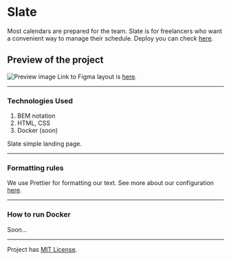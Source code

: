 # Slate

Most calendars are prepared for the team. Slate is for freelancers who want a convenient way to manage their schedule. Deploy you can check [here](slate-8ohg.vercel.app/).

## Preview of the project

![Preview image](src/assets/preview.webp)
Link to Figma layout is [here](https://www.figma.com/file/pPwbl0gxRex1fTmgcOZQMi/Slate?type=design&node-id=0-3519&mode=design&t=yH2GxxgJ7uSbbRV4-0).


---

### Technologies Used

1. BEM notation
2. HTML, CSS
3. Docker (soon)

Slate simple landing page.

---

### Formatting rules

We use Prettier for formatting our text. See more about our configuration [here](https://frontgr.github.io/docs/prettierrc/prettierrc/).

---

### How to run Docker

Soon...

---

Project has [MIT License](https://github.com/frontgr/slate/blob/main/LICENSE).
